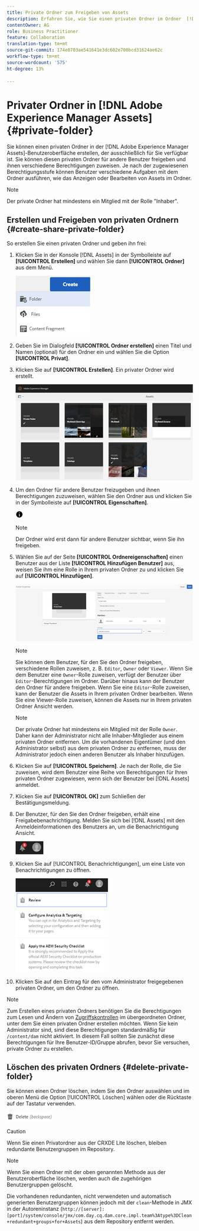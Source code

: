 ```yaml
---
title: Private Ordner zum Freigeben von Assets
description: Erfahren Sie, wie Sie einen privaten Ordner im Ordner  [!DNL Adobe Experience Manager Assets] erstellen und ihn für andere Benutzer freigeben und ihnen verschiedene Berechtigungen zuweisen.
contentOwner: AG
role: Business Practitioner
feature: Collaboration
translation-type: tm+mt
source-git-commit: 174e0703ae541641e3dc602e700bcd31624ae62c
workflow-type: tm+mt
source-wordcount: '575'
ht-degree: 13%

---
```



# Privater Ordner in [!DNL Adobe Experience Manager Assets] {#private-folder}

Sie können einen privaten Ordner in der [!DNL Adobe Experience Manager Assets]-Benutzeroberfläche erstellen, der ausschließlich für Sie verfügbar ist. Sie können diesen privaten Ordner für andere Benutzer freigeben und ihnen verschiedene Berechtigungen zuweisen. Je nach der zugewiesenen Berechtigungsstufe können Benutzer verschiedene Aufgaben mit dem Ordner ausführen, wie das Anzeigen oder Bearbeiten von Assets im Ordner.

>[!NOTE]
>
>Der private Ordner hat mindestens ein Mitglied mit der Rolle &quot;Inhaber&quot;.

## Erstellen und Freigeben von privaten Ordnern {#create-share-private-folder}

So erstellen Sie einen privaten Ordner und geben ihn frei:

1. Klicken Sie in der Konsole [!DNL Assets] in der Symbolleiste auf **[!UICONTROL Erstellen]** und wählen Sie dann **[!UICONTROL Ordner]** aus dem Menü.

   ![Asset-Ordner erstellen](assets/Create-folder.png)

1. Geben Sie im Dialogfeld **[!UICONTROL Ordner erstellen]** einen Titel und Namen (optional) für den Ordner ein und wählen Sie die Option **[!UICONTROL Privat]**.

1. Klicken Sie auf **[!UICONTROL Erstellen]**. Ein privater Ordner wird erstellt.

   ![chlimage_1-413](assets/chlimage_1-413.png)

1. Um den Ordner für andere Benutzer freizugeben und ihnen Berechtigungen zuzuweisen, wählen Sie den Ordner aus und klicken Sie in der Symbolleiste auf **[!UICONTROL Eigenschaften]**.

   ![Info, Option](assets/do-not-localize/info-circle-icon.png)

   >[!NOTE]
   >
   >Der Ordner wird erst dann für andere Benutzer sichtbar, wenn Sie ihn freigeben.

1. Wählen Sie auf der Seite **[!UICONTROL Ordnereigenschaften]** einen Benutzer aus der Liste **[!UICONTROL Hinzufügen Benutzer]** aus, weisen Sie ihm eine Rolle in Ihrem privaten Ordner zu und klicken Sie auf **[!UICONTROL Hinzufügen]**.

   ![chlimage_1-415](assets/chlimage_1-415.png)

   >[!NOTE]
   >
   >Sie können dem Benutzer, für den Sie den Ordner freigeben, verschiedene Rollen zuweisen, z. B. `Editor`, `Owner` oder `Viewer`. Wenn Sie dem Benutzer eine `Owner`-Rolle zuweisen, verfügt der Benutzer über `Editor`-Berechtigungen im Ordner. Darüber hinaus kann der Benutzer den Ordner für andere freigeben. Wenn Sie eine `Editor`-Rolle zuweisen, kann der Benutzer die Assets in Ihrem privaten Ordner bearbeiten. Wenn Sie eine Viewer-Rolle zuweisen, können die Assets nur in Ihrem privaten Ordner Ansicht werden.

   >[!NOTE]
   >
   >Der private Ordner hat mindestens ein Mitglied mit der Rolle `Owner`. Daher kann der Administrator nicht alle Inhaber-Mitglieder aus einem privaten Ordner entfernen. Um die vorhandenen Eigentümer (und den Administrator selbst) aus dem privaten Ordner zu entfernen, muss der Administrator jedoch einen anderen Benutzer als Inhaber hinzufügen.

1. Klicken Sie auf **[!UICONTROL Speichern]**. Je nach der Rolle, die Sie zuweisen, wird dem Benutzer eine Reihe von Berechtigungen für Ihren privaten Ordner zugewiesen, wenn sich der Benutzer bei [!DNL Assets] anmeldet.
1. Klicken Sie auf **[!UICONTROL OK]** zum Schließen der Bestätigungsmeldung.
1. Der Benutzer, für den Sie den Ordner freigeben, erhält eine Freigabebenachrichtigung. Melden Sie sich bei [!DNL Assets] mit den Anmeldeinformationen des Benutzers an, um die Benachrichtigung Ansicht.

   ![chlimage_1-416](assets/chlimage_1-416.png)

1. Klicken Sie auf [!UICONTROL Benachrichtigungen], um eine Liste von Benachrichtigungen zu öffnen.

   ![Liste der Meldungen](assets/Assets-Notification.png)

1. Klicken Sie auf den Eintrag für den vom Administrator freigegebenen privaten Ordner, um den Ordner zu öffnen.

>[!NOTE]
>
>Zum Erstellen eines privaten Ordners benötigen Sie die Berechtigungen zum Lesen und Ändern von [Zugriffskontrollen](/help/sites-administering/security.md#permissions-in-aem) im übergeordneten Ordner, unter dem Sie einen privaten Ordner erstellen möchten. Wenn Sie kein Administrator sind, sind diese Berechtigungen standardmäßig für `/content/dam` nicht aktiviert. In diesem Fall sollten Sie zunächst diese Berechtigungen für Ihre Benutzer-ID/Gruppe abrufen, bevor Sie versuchen, private Ordner zu erstellen.

## Löschen des privaten Ordners {#delete-private-folder}

Sie können einen Ordner löschen, indem Sie den Ordner auswählen und im oberen Menü die Option [!UICONTROL Löschen] wählen oder die Rücktaste auf der Tastatur verwenden.

![Option &quot;Löschen&quot;im oberen Menü](assets/delete-option.png)

>[!CAUTION]
>
>Wenn Sie einen Privatordner aus der CRXDE Lite löschen, bleiben redundante Benutzergruppen im Repository.

>[!NOTE]
>
>Wenn Sie einen Ordner mit der oben genannten Methode aus der Benutzeroberfläche löschen, werden auch die zugehörigen Benutzergruppen gelöscht.
>
>Die vorhandenen redundanten, nicht verwendeten und automatisch generierten Benutzergruppen können jedoch mit der `clean`-Methode in JMX in der Autoreninstanz (`http://[server]:[port]/system/console/jmx/com.day.cq.dam.core.impl.team%3Atype%3DClean+redundant+groups+for+Assets`) aus dem Repository entfernt werden.

